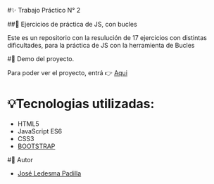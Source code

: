 #✨ Trabajo Práctico N° 2

##📓 Ejercicios de práctica de JS, con bucles

Este es un repositorio con la resulución de 17 ejercicios con distintas dificultades, para la práctica de JS con la herramienta de Bucles

#🎇 Demo del proyecto.

Para poder ver el proyecto, entrá 👉 [Aqui](https://github.com/ledesmapadilla/tp2-bucles-ilp.git)

# 💡Tecnologias utilizadas:

- HTML5
- JavaScript ES6
- CSS3
- [BOOTSTRAP](https://getbootstrap.com/docs/5.3/getting-started/introduction/)

#📢 Autor

- [José Ledesma Padilla](https://github.com/ledesmapadilla)
